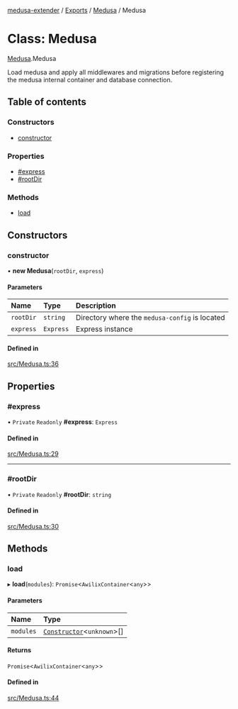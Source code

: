 [medusa-extender](../README.md) / [Exports](../modules.md) / [Medusa](../modules/Medusa.md) / Medusa

# Class: Medusa

[Medusa](../modules/Medusa.md).Medusa

Load medusa and apply all middlewares and migrations before registering the medusa
internal container and database connection.

## Table of contents

### Constructors

- [constructor](Medusa.Medusa-1.md#constructor)

### Properties

- [#express](Medusa.Medusa-1.md##express)
- [#rootDir](Medusa.Medusa-1.md##rootdir)

### Methods

- [load](Medusa.Medusa-1.md#load)

## Constructors

### constructor

• **new Medusa**(`rootDir`, `express`)

#### Parameters

| Name | Type | Description |
| :------ | :------ | :------ |
| `rootDir` | `string` | Directory where the `medusa-config` is located |
| `express` | `Express` | Express instance |

#### Defined in

[src/Medusa.ts:36](https://github.com/adrien2p/medusa-extender/blob/23cd201/src/Medusa.ts#L36)

## Properties

### #express

• `Private` `Readonly` **#express**: `Express`

#### Defined in

[src/Medusa.ts:29](https://github.com/adrien2p/medusa-extender/blob/23cd201/src/Medusa.ts#L29)

___

### #rootDir

• `Private` `Readonly` **#rootDir**: `string`

#### Defined in

[src/Medusa.ts:30](https://github.com/adrien2p/medusa-extender/blob/23cd201/src/Medusa.ts#L30)

## Methods

### load

▸ **load**(`modules`): `Promise`<`AwilixContainer`<`any`\>\>

#### Parameters

| Name | Type |
| :------ | :------ |
| `modules` | [`Constructor`](../modules/types.md#constructor)<`unknown`\>[] |

#### Returns

`Promise`<`AwilixContainer`<`any`\>\>

#### Defined in

[src/Medusa.ts:44](https://github.com/adrien2p/medusa-extender/blob/23cd201/src/Medusa.ts#L44)
